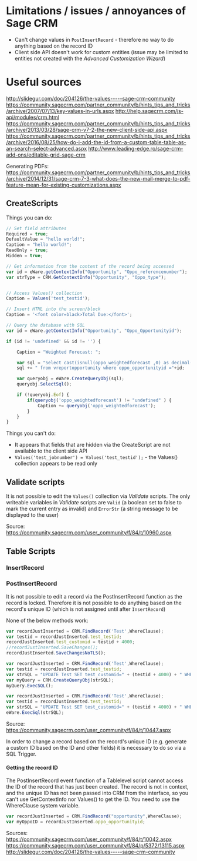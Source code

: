 
# Limitations / issues / annoyances of Sage CRM

- Can't change values in `PostInsertRecord` - therefore no way to do anything based on the record ID
- Client side API doesn't work for custom entities (issue may be limited to entities not created with the *Advanced Customization Wizard*)

# Useful sources

http://slidegur.com/doc/204126/the-values-----sage-crm-community
https://community.sagecrm.com/partner_community/b/hints_tips_and_tricks/archive/2007/07/13/key-values-in-urls.aspx
http://help.sagecrm.com/js-api/modules/crm.html
https://community.sagecrm.com/partner_community/b/hints_tips_and_tricks/archive/2013/03/28/sage-crm-v7-2-the-new-client-side-api.aspx
https://community.sagecrm.com/partner_community/b/hints_tips_and_tricks/archive/2016/08/25/how-do-i-add-the-id-from-a-custom-table-table-as-an-search-select-advanced.aspx
http://www.leading-edge.ro/sage-crm-add-ons/editable-grid-sage-crm

Generating PDFs:
https://community.sagecrm.com/partner_community/b/hints_tips_and_tricks/archive/2014/12/31/sage-crm-7-3-what-does-the-new-mail-merge-to-pdf-feature-mean-for-existing-customizations.aspx


## CreateScripts

Things you can do:
```javascript
// Set field attributes
Required = true;
DefaultValue = "hello world!";
Caption = "hello world!";
ReadOnly = true;
Hidden = true;

// Get information from the context of the record being accessed
var id = eWare.getContextInfo("Opportunity", "Oppo_referencenumber");
var strType = CRM.GetContextInfo("Opportunity", "Oppo_type");


// Access Values() collection
Caption = Values('test_testid');

// Insert HTML into the screen/block
Caption = '<font color=black>Total Due:</font>';

// Query the database with SQL
var id = eWare.getContextInfo("Opportunity", "Oppo_Opportunityid");

if (id != 'undefined' && id != '') {

	Caption = "Weighted Forecast: ";

	var sql = "Select cast(isnull(oppo_weightedforecast ,0) as decimal(10,2)) as oppo_weightedforecast";
	sql += " from vreportopportunity where oppo_opportunityid ="+id;

	var queryobj = eWare.CreateQueryObj(sql);
	queryobj.SelectSql();

    if (!queryobj.Eof) {
        if(queryobj('oppo_weightedforecast') != "undefined" ) {
            Caption += queryobj('oppo_weightedforecast');
        }
    }
}
```

Things you can't do:
- It appears that fields that are hidden via the CreateScript are not available to the client side API
- `Values('test_jobnumber') = Values('test_testid');` - the Values() collection appears to be read only

## Validate scripts

It is not possible to edit the `Values()` collection via *Validate* scripts. The only writeable variables in *Validate* scripts are `Valid` (a boolean set to false to mark the current entry as invalid) and `ErrorStr` (a string message to be displayed to the user)

Source: https://community.sagecrm.com/user_community/f/84/t/10960.aspx


## Table Scripts

### InsertRecord

### PostInsertRecord

It is not possible to edit a record via the PostInsertRecord function as the record is locked. Therefore it is not possible to do anything based on the record's unique ID (which is not assigned until after `InsertRecord`)

None of the below methods work:

```javascript
var recordJustInserted = CRM.FindRecord('Test',WhereClause);
var testid = recordJustInserted.test_testid;
recordJustInserted.test_customid = testid + 4000;
//recordJustInserted.SaveChanges();
recordJustInserted.SaveChangesNoTLS();
```
```javascript
var recordJustInserted = CRM.FindRecord('Test',WhereClause);
var testid = recordJustInserted.test_testid;
var strSQL = "UPDATE Test SET test_customid=" + (testid + 4000) + " WHERE test_testid = " + testid + ";"
var myQuery = CRM.CreateQueryObj(strSQL);
myQuery.ExecSQL();
```
```javascript
var recordJustInserted = CRM.FindRecord('Test',WhereClause);
var testid = recordJustInserted.test_testid;
var strSQL = "UPDATE Test SET test_customid=" + (testid + 4000) + " WHERE test_testid = " + testid + ";"
eWare.ExecSql(strSQL);
```



Source: https://community.sagecrm.com/user_community/f/84/t/10447.aspx

In order to change a record based on the record's unique ID (e.g. generate a custom ID based on the ID and other fields) it is necessary to do so via a SQL Trigger.



#### Getting the record ID

The PostInsertRecord event function of a Tablelevel script cannot access the ID of the record that has just been created. The record is not in context, and the unique ID has not been passed into CRM from the interface, so you can't use GetContextInfo nor Values() to get the ID. You need to use the WhereClause system variable.

```javascript
var recordJustInserted = CRM.FindRecord("opportunity",WhereClause);
var myOppoID = recordJustInserted.oppo_opportunityid;
```

Sources:
https://community.sagecrm.com/user_community/f/84/t/10042.aspx
https://community.sagecrm.com/user_community/f/84/p/5372/13115.aspx
http://slidegur.com/doc/204126/the-values-----sage-crm-community








